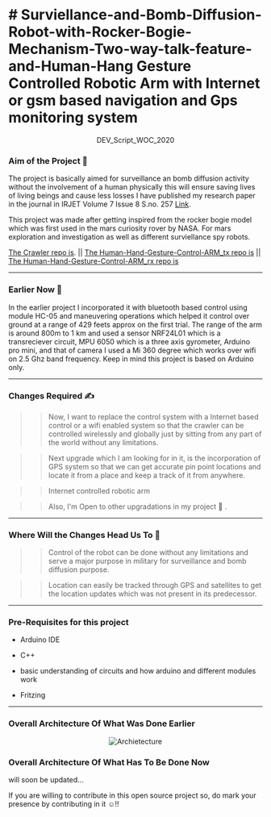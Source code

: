 <h1> # Surviellance-and-Bomb-Diffusion-Robot-with-Rocker-Bogie-Mechanism-Two-way-talk-feature-and-Human-Hang Gesture Controlled Robotic Arm with Internet or gsm based navigation and Gps monitoring system </h1>

<p align="center"> DEV_Script_WOC_2020 </p>

<h3> <b> Aim of the Project 🎯 </b> </h3>

The project is basically aimed for surveillance an bomb diffusion activity without the involvement of a human physically this will ensure saving lives of living beings and cause less losses I have published my research paper in the journal in IRJET Volume 7 Issue 8 S.no. 257 [Link](https://irjet.net/archives/V7/i8/IRJET-V7I8257.pdf).

This project was made after getting inspired from the rocker bogie model which was first used in the mars curiosity rover by NASA. For mars exploration and investigation as well as different surviellance spy robots.

[The Crawler repo is](https://github.com/ssg8288/Crawler-Code/commit/f81828792bbe0d68c39693d93508aa4cc87c85a0).
|| [The Human-Hand-Gesture-Control-ARM_tx repo is](https://github.com/ssg8288/Human-Hand-Gesture-Control-ARM-/blob/main/hand_tx_code.ino)
|| [The Human-Hand-Gesture-Control-ARM_rx repo is](https://github.com/ssg8288/Human-Hand-Gesture-Control-ARM-/blob/main/hand_Rx_code.ino)

---

<h3> <b> Earlier Now 💬 </b> </h3>

In the earlier project I incorporated it with bluetooth based control using module HC-05 and maneuvering operations which helped it control over ground at a range of 429 feets approx on the first trial.
The range of the arm is around 800m to 1 km and used a sensor NRF24L01 which is a transreciever circuit, MPU 6050 which is a three axis gyrometer, Arduino pro mini, and that of camera I used a Mi 360 degree which works over wifi on 2.5 Ghz band frequency.
Keep in mind this project is based on Arduino only.

---

<h3> <b> Changes Required ✍ </b> </h3>

>>Now, I want to replace the control system with a Internet based control or a wifi enabled system so that the crawler can be controlled wirelessly and globally just by sitting from any part of the world without any limitations.

>>Next upgrade which I am looking for in it, is the incorporation of GPS system so that we can get accurate pin point locations and locate it from a place and keep a track of it from anywhere.

>>Internet controlled robotic arm

>>Also, I'm Open to other upgradations in my project 👀 .

---

<h3> <b> Where Will the Changes Head Us To 🚀 </b> </h3>

>>Control of the robot can be done without any limitations and serve a major purpose in military for surveillance and bomb diffusion purpose.

>>Location can easily be tracked through GPS and satellites to get the location updates which was not present in its predecessor.

---

<h3> <b> Pre-Requisites for this project  </b> </h3>


*  Arduino IDE
  
*  C++
  
*  basic understanding of circuits and how arduino and different modules work
  
*  Fritzing




---

<h3> <b> Overall Architecture Of What Was Done Earlier </b> </h3>

<p align="center">
<img src="https://user-images.githubusercontent.com/43617730/103100636-84cc6500-4639-11eb-9dd5-75b290de5509.jpg" alt="Archietecture"/>
</p>

<h3> <b> Overall Architecture Of What Has To Be Done Now </b> </h3>

will soon be updated...


<n> If you are willing to contribute in this open source project so, do mark your presence by contributing in it  ☺!! </n>
